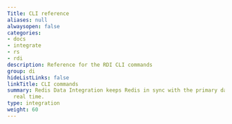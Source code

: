 ```yaml
---
Title: CLI reference
aliases: null
alwaysopen: false
categories:
- docs
- integrate
- rs
- rdi
description: Reference for the RDI CLI commands
group: di
hideListLinks: false
linkTitle: CLI commands
summary: Redis Data Integration keeps Redis in sync with the primary database in near
  real time.
type: integration
weight: 60
---
```


